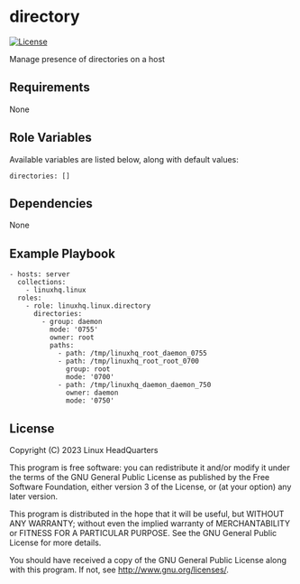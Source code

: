 # directory

[![License](https://img.shields.io/badge/license-GPLv3-lightgreen)](https://www.gnu.org/licenses/gpl-3.0.en.html#license-text)

Manage presence of directories on a host

## Requirements

None

## Role Variables

Available variables are listed below, along with default values:

    directories: []

## Dependencies

None

## Example Playbook

    - hosts: server
      collections:
        - linuxhq.linux
      roles:
        - role: linuxhq.linux.directory
          directories:
            - group: daemon
              mode: '0755'
              owner: root
              paths:
                - path: /tmp/linuxhq_root_daemon_0755
                - path: /tmp/linuxhq_root_root_0700
                  group: root
                  mode: '0700'
                - path: /tmp/linuxhq_daemon_daemon_750
                  owner: daemon
                  mode: '0750'

## License

Copyright (C) 2023 Linux HeadQuarters

This program is free software: you can redistribute it and/or modify
it under the terms of the GNU General Public License as published by
the Free Software Foundation, either version 3 of the License, or
(at your option) any later version.

This program is distributed in the hope that it will be useful,
but WITHOUT ANY WARRANTY; without even the implied warranty of
MERCHANTABILITY or FITNESS FOR A PARTICULAR PURPOSE. See the
GNU General Public License for more details.

You should have received a copy of the GNU General Public License
along with this program. If not, see <http://www.gnu.org/licenses/>.
